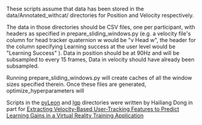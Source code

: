 These scripts assume that data has been stored in the data/Annotated_withcat/ directories for Position and Velocity respectively.

The data in those directories should be CSV files, one per participant, with headers as specified in prepare_sliding_windows.py
(e.g. a velocity file's column for head tracker quaternion w would be "v Head w", the header for the column specifying Learning success at the user level would be "Learning Success" ).
Data in position should be at 90Hz and will be subsampled to every 15 frames, Data in velocity should have already been subsampled.

Running prepare_sliding_windows.py will create caches of all the window sizes specified therein. Once these files are generated, optimize_hyperparameters will 

Scripts in the [pyLeon](https://github.com/LeonDong1993/pyLeon_public) and [lgp](https://github.com/LeonDong1993/learning-gain-prediction) directories were written by Hailiang Dong in part for [Extracting Velocity-Based User-Tracking Features to Predict Learning Gains in a Virtual Reality Training Application](https://doi.org/10.1109/ISMAR50242.2020.00099)
